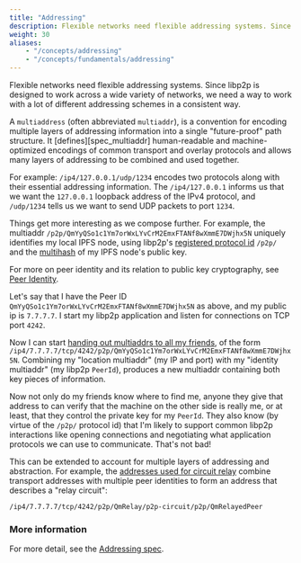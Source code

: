 ```yaml
---
title: "Addressing"
description: Flexible networks need flexible addressing systems. Since libp2p is designed to work across a wide variety of networks, we need a way to work with a lot of different addressing schemes in a consistent way.
weight: 30
aliases:
    - "/concepts/addressing"
    - "/concepts/fundamentals/addressing"
---
```


Flexible networks need flexible addressing systems. Since libp2p is designed to work across a wide variety of networks,
we need a way to work with a lot of different addressing schemes in a consistent way.

A `multiaddress` (often abbreviated `multiaddr`), is a convention for encoding multiple layers of addressing information into a single "future-proof" path structure. It [defines][spec_multiaddr] human-readable and machine-optimized encodings of common transport and overlay protocols and allows many layers of addressing to be combined and used together.

For example: `/ip4/127.0.0.1/udp/1234` encodes two protocols along with their essential addressing information. The `/ip4/127.0.0.1` informs us that we want the `127.0.0.1` loopback address of the IPv4 protocol, and `/udp/1234` tells us we want to send UDP packets to port `1234`.

Things get more interesting as we compose further. For example, the multiaddr `/p2p/QmYyQSo1c1Ym7orWxLYvCrM2EmxFTANf8wXmmE7DWjhx5N` uniquely identifies my local IPFS node, using libp2p's [registered protocol id](https://github.com/multiformats/multiaddr/blob/master/protocols.csv) `/p2p/` and the [multihash](/reference/glossary/#multihash) of my IPFS node's public key.

<!-- ADD NOTICE -->
For more on peer identity and its relation to public key cryptography, see [Peer Identity](../peers/#peer-id/).

Let's say that I have the Peer ID `QmYyQSo1c1Ym7orWxLYvCrM2EmxFTANf8wXmmE7DWjhx5N` as above, and my public ip is `7.7.7.7`. I start my libp2p application and listen for connections on TCP port `4242`.

Now I can start [handing out multiaddrs to all my friends](/concepts/peer-routing/), of the form `/ip4/7.7.7.7/tcp/4242/p2p/QmYyQSo1c1Ym7orWxLYvCrM2EmxFTANf8wXmmE7DWjhx5N`. Combining my "location multiaddr" (my IP and port) with my "identity multiaddr" (my libp2p `PeerId`), produces a new multiaddr containing both key pieces of information.

Now not only do my friends know where to find me, anyone they give that address to can verify that the machine on the other side is really me, or at least, that they control the private key for my `PeerId`. They also know (by virtue of the `/p2p/` protocol id) that I'm likely to support common libp2p interactions like opening connections and negotiating what application protocols we can use to communicate. That's not bad!

This can be extended to account for multiple layers of addressing and abstraction. For example, the [addresses used for circuit relay](/concepts/circuit-relay/#relay-addresses) combine transport addresses with multiple peer identities to form an address that describes a "relay circuit":

```shell
/ip4/7.7.7.7/tcp/4242/p2p/QmRelay/p2p-circuit/p2p/QmRelayedPeer
```

### More information

For more detail, see the [Addressing spec](https://github.com/libp2p/specs/blob/master/addressing/README.md).
